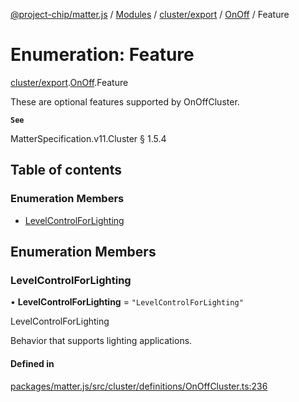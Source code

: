 [@project-chip/matter.js](../README.md) / [Modules](../modules.md) / [cluster/export](../modules/cluster_export.md) / [OnOff](../modules/cluster_export.OnOff.md) / Feature

# Enumeration: Feature

[cluster/export](../modules/cluster_export.md).[OnOff](../modules/cluster_export.OnOff.md).Feature

These are optional features supported by OnOffCluster.

**`See`**

MatterSpecification.v11.Cluster § 1.5.4

## Table of contents

### Enumeration Members

- [LevelControlForLighting](cluster_export.OnOff.Feature.md#levelcontrolforlighting)

## Enumeration Members

### LevelControlForLighting

• **LevelControlForLighting** = ``"LevelControlForLighting"``

LevelControlForLighting

Behavior that supports lighting applications.

#### Defined in

[packages/matter.js/src/cluster/definitions/OnOffCluster.ts:236](https://github.com/project-chip/matter.js/blob/5f71eedebdb9fa54338bde320c311bb359b7455d/packages/matter.js/src/cluster/definitions/OnOffCluster.ts#L236)
